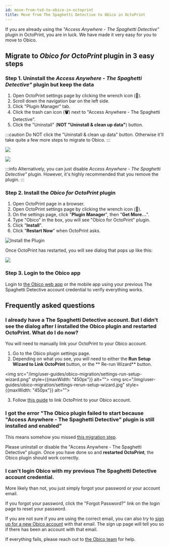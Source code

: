 ```yaml
---
id: move-from-tsd-to-obico-in-octoprint
title: Move from The Spaghetti Detective to Obico in OctoPrint
---
```


If you are already using the *"Access Anywhere - The Spaghetti Detective"* plugin in OctoPrint, you are in luck. We have made it very easy for you to move to Obico.

## Migrate to *Obico for OctoPrint* plugin in 3 easy steps

### Step 1. Uninstall the *Access Anywhere - The Spaghetti Detective"* plugin but keep the data

1. Open OctoPrint settings page by clicking the wrench icon (**🔧**).
1. Scroll down the navigation bar on the left side.
1. Click "Plugin Manager" tab.
1. Click the trash can icon (**🗑️**) next to "Access Anywhere - The Spaghetti Detective".
1. Click the "Uninstall" (**NOT "Uninstall & clean up data"**) button.

:::caution
Do NOT click the "Uninstall & clean up data" button. Otherwise it'll take quite a few more steps to migrate to Obico.
:::

![](/img/user-guides/obico-migration/tsd-octoprint-plugin-delete-button.jpg)

![](/img/user-guides/obico-migration/delete-tsd-plugin-keep-data.jpg)


:::info
Alternatively, you can just disable *Access Anywhere - The Spaghetti Detective"* plugin. However, it's highly recommended that you remove the plugin.
:::

### Step 2. Install the *Obico for OctoPrint* plugin

1. Open OctoPrint page in a browser.
1. Open OctoPrint settings page by clicking the wrench icon (**🔧**).
1. On the settings page, click "**Plugin Manager**", then "**Get More...**".
1. Type "Obico" in the box, you will see "Obico for OctoPrint" plugin.
1. Click "**Install**".
1. Click "**Restart Now**" when OctoPrint asks.

![Install the Plugin](/img/user-guides/setupguide/install-plugin.png)

Once OctoPrint has restarted, you will see dialog that pops up like this:

![](/img/user-guides/obico-migration/migration-success.jpg)

### Step 3. Login to the Obico app

Login to [the Obico web app](https://app.obico.io) or the mobile app using your previous The Spaghetti Detective account credential to verify everything works.

## Frequently asked questions

### I already have a The Spaghetti Detective account. But I didn't see the dialog after I installed the Obico plugin and restarted OctoPrint. What do I do now?

You will need to manually link your OctoPrint to your Obico account.

1. Go to the Obico plugin settings page.
2. Depending on what you see, you will need to either the **Run Setup Wizard to Link OctoPrint** button, or the ** Re-run Wizard** button.

<img src="/img/user-guides/obico-migration/settings-run-setup-wizard.png" style={{maxWidth: "450px"}} alt=""></img>
<img src="/img/user-guides/obico-migration/settings-rerun-setup-wizard.jpg" style={{maxWidth: "450px"}} alt=""></img>

3. Follow <a href="https://www.obico.io/docs/octoprint-plugin-setup-manual-link/">this guide</a> to link OctoPrint to your Obico account.

### I got the error <span className="text--danger">"The Obico plugin failed to start because "Access Anywhere - The Spaghetti Detective" plugin is still installed and enabled"</span>

This means somehow you missed [this migration step](#step-1-uninstall-the-access-anywhere---the-spaghetti-detective-plugin-but-keep-the-data).

Please uninstall or disable the "Access Anywhere - The Spaghetti Detective" plugin. Once you have done so and **restarted OctoPrint**, the Obico plugin should work correctly.

### I can't login Obico with my previous The Spaghetti Detective account credential.

More likely than not, you just simply forgot your password or your account email.

If you forgot your password, click the "Forgot Password?" link on the login page to reset your password.

If you are not sure if you are using the correct email, you can also try to [sign up for a new Obico account](https://app.obico.io/accounts/signup/) with that email. The sign up page will tell you so if there has been an account with that email.

If everything fails, please reach out to [the Obico team](mailto:support@obico.io) for help.